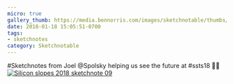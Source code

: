```yaml
---
micro: true
gallery_thumb: https://media.bennorris.com/images/sketchnotable/thumbs/silicon-slopes-2018-sketchnote-09.jpg
date: 2018-01-18 15:05:51-0700
tags:
- sketchnotes
category: Sketchnotable
---
```


#Sketchnotes from Joel @Spolsky helping us see the future at #ssts18 ✍🏼 [![Silicon slopes 2018 sketchnote 09](https://media.bennorris.com/images/sketchnotable/silicon-slopes-2018/silicon-slopes-2018-sketchnote-09.jpg)](https://media.bennorris.com/images/sketchnotable/silicon-slopes-2018/silicon-slopes-2018-sketchnote-09.jpg)